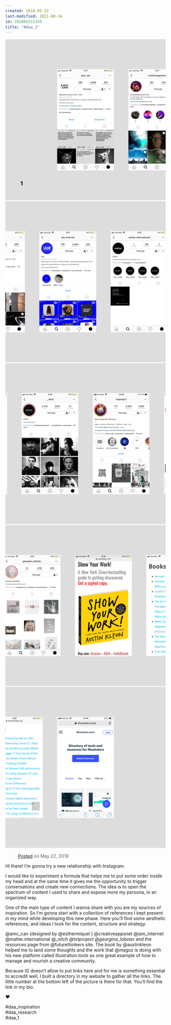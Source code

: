 ```yaml
---
created: 2018-05-22
last-modified: 2021-08-24
id: 201805221358
title: "#daa_1"
---
```

<div class="gallery">
    <div class="gallery-row">
        <img src="../assets/201805221358-1.jpg">
        <img src="../assets/201805221358-2.jpg">
        <img src="../assets/201805221358-3.jpg">
        <img src="../assets/201805221358-4.jpg">
        <img src="../assets/201805221358-5.jpg">
    </div>
</div>

>[Posted]([[202106221357]]) on May 22, 2018

Hi there! I’m gonna try a new relationship with Instagram.⁣⁣

I would like to experiment a formula that helps me to put some order inside my head and at the same time it gives me the opportunity to trigger conversations and create new connections. The idea is to open the spectrum of content I used to share and expose more my persona, in an organized way.⁣⁣

One of the main type of content I wanna share with you are my sources of inspiration. So I’m gonna start with a collection of references I kept present in my mind while developing this new phase. Here you’ll find some aesthetic references, and ideas I took for the content, structure and strategy.⁣

@amc_can (designed by @esthermiquel ) @creativeappsnet @iam_internet @matter.international @__nitch @txtproject @georgina_lobster_ and the resources page from @futurethinkers site. The book by @austinkleon helped me to land some thoughts and the work that @magoz is doing with his new platform called illustration.tools as one great example of how to manage and nourish a creative community.

Because IG doesn’t allow to put links here and for me is something essential to accredit well, I built a directory in my website to gather all the links. The little number at the bottom left of the picture is there for that. You’ll find the link in my bio.

❤️

#daa_inspiration⁣⁣  
#daa_research⁣⁣  
#daa_1
